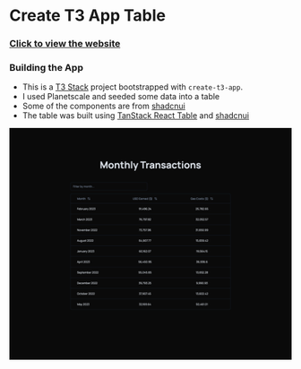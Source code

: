 # Create T3 App Table

### [Click to view the website](https://t3-table.vercel.app/)

### Building the App

- This is a [T3 Stack](https://create.t3.gg/) project bootstrapped with `create-t3-app`.
- I used Planetscale and seeded some data into a table
- Some of the components are from [shadcnui](https://ui.shadcn.com/docs/components/accordion)
- The table was built using [TanStack React Table](https://tanstack.com/table/v8) and [shadcnui](https://ui.shadcn.com/docs/components/accordion)

<img src="./public/app.png">

